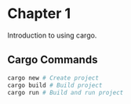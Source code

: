 # Chapter 1

Introduction to using cargo.

## Cargo Commands

```bash
cargo new # Create project 
cargo build # Build project
cargo run # Build and run project